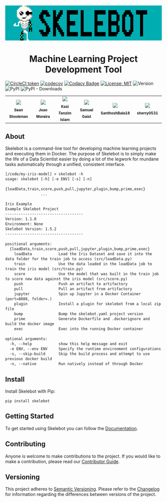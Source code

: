 
<p align="center"><img src="logo.gif"></p>
<h1 align="center">Machine Learning Project Development Tool</h1>

[![CircleCI token](https://circleci.com/gh/carsdotcom/skelebot/tree/master.svg?style=svg)](https://circleci.com/gh/carsdotcom/skelebot)
[![codecov](https://codecov.io/gh/carsdotcom/skelebot/branch/master/graph/badge.svg)](https://codecov.io/gh/carsdotcom/skelebot)
[![Codacy Badge](https://api.codacy.com/project/badge/Grade/d7211eb35681489c9f76066d9a137e46)](https://www.codacy.com/app/sshookman/skelebot?utm_source=github.com&amp;utm_medium=referral&amp;utm_content=carsdotcom/skelebot&amp;utm_campaign=Badge_Grade)
[![License: MIT](https://img.shields.io/badge/License-MIT-teal.svg)](LICENSE)
![Version](https://img.shields.io/badge/dynamic/xml.svg?style=svg&color=purple&label=Dev%20Version&query=.&url=https%3A%2F%2Fraw.githubusercontent.com%2Fcarsdotcom%2Fskelebot%2Fmaster%2FVERSION)
![PyPI](https://img.shields.io/pypi/v/skelebot?color=purple&label=PyPi%20Release)
![PyPI - Downloads](https://img.shields.io/pypi/dm/skelebot?color=purple&label=PyPi%20Installs)

<!--CONTRIBUTORS-->
<table>
  <tr>
    <td align="center" width="150px">
      <a href="https://github.com/sshookman">
        <img src="https://avatars0.githubusercontent.com/u/926448?v=4", width="100px"a><br />
        <sub><b>Sean Shookman</b></sub>
      </a>
    </td>    <td align="center" width="150px">
      <a href="https://github.com/jagmoreira">
        <img src="https://avatars2.githubusercontent.com/u/13685125?v=4", width="100px"a><br />
        <sub><b>Joao Moreira</b></sub>
      </a>
    </td>    <td align="center" width="150px">
      <a href="https://github.com/kislam01">
        <img src="https://avatars0.githubusercontent.com/u/16831765?v=4", width="100px"a><br />
        <sub><b>Kazi Tanzim Islam</b></sub>
      </a>
    </td>    <td align="center" width="150px">
      <a href="https://github.com/sgaist">
        <img src="https://avatars0.githubusercontent.com/u/898010?v=4", width="100px"a><br />
        <sub><b>Samuel Gaist</b></sub>
      </a>
    </td>    <td align="center" width="150px">
      <a href="https://github.com/SanthoshBala18">
        <img src="https://avatars3.githubusercontent.com/u/24211143?v=4", width="100px"a><br />
        <sub><b>SanthoshBala18</b></sub>
      </a>
    </td>    <td align="center" width="150px">
      <a href="https://github.com/sherry0531">
        <img src="https://avatars0.githubusercontent.com/u/7463903?v=4", width="100px"a><br />
        <sub><b>sherry0531</b></sub>
      </a>
    </td>
  </tr>
</table>
<!--/CONTRIBUTORS-->

## About

Skelebot is a command-line tool for developing machine learning projects and executing them in Docker. The purpose of Skelebot is to simply make the life of a Data Scientist easier by doing a lot of the legwork for mundane tasks automatically through a unified, consistent interface.

```
[/code/my-iris-model] > skelebot -h
usage: skelebot [-h] [-e ENV] [-s] [-n]
                {loadData,train,score,push,pull,jupyter,plugin,bump,prime,exec}
                ...

Iris Example
Example Skelebot Project
-----------------------------------
Version: 1.1.0
Environment: None
Skelebot Version: 1.5.2
-----------------------------------

positional arguments:
  {loadData,train,score,push,pull,jupyter,plugin,bump,prime,exec}
    loadData            Load the Iris Dataset and save it into the data folder for the train job to access (src/loadData.py)
    train               Use the data loaded in the loadData job to train the iris model (src/train.py)
    score               Use the model that was built in the train job to score new data against the iris model (src/score.py)
    push                Push an artifact to artifactory
    pull                Pull an artifact from artifactory
    jupyter             Spin up Jupyter in a Docker Container (port=8888, folder=.)
    plugin              Install a plugin for skelebot from a local zip file
    bump                Bump the skelebot.yaml project version
    prime               Generate Dockerfile and .dockerignore and build the docker image
    exec                Exec into the running Docker container

optional arguments:
  -h, --help            show this help message and exit
  -e ENV, --env ENV     Specify the runtime environment configurations
  -s, --skip-build      Skip the build process and attempt to use previous docker build
  -n, --native          Run natively instead of through Docker
```

## Install

Install Skelebot with Pip:

```
pip install skelebot
```

## Getting Started

To get started using Skelebot you can follow the [Documentation](https://carsdotcom.github.io/skelebot/).

## Contributing

Anyone is welcome to make contributions to the project. If you would like to make a contribution, please read our [Contributor Guide](CONTRIBUTING.md).

## Versioning

This project adheres to [Semantic Versioning](https://semver.org/spec/v2.0.0.html).
Please refer to the [Changelog](CHANGELOG.md) for information regarding the differences between versions of the project.
